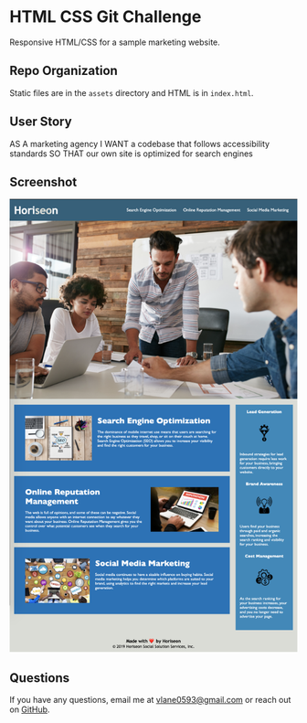 # HTML CSS Git Challenge
Responsive HTML/CSS for a sample marketing website.

## Repo Organization
Static files are in the `assets` directory and HTML is in `index.html`.

## User Story
AS A marketing agency
I WANT a codebase that follows accessibility standards
SO THAT our own site is optimized for search engines

## Screenshot
![Screenshot](screenshots/index_22MAY2020.png)

## Questions
If you have any questions, email me at [vlane0593@gmail.com](mailto:vlane0593@gmail.com) or reach out on [GitHub](https://www.github.com/vanessalane).
